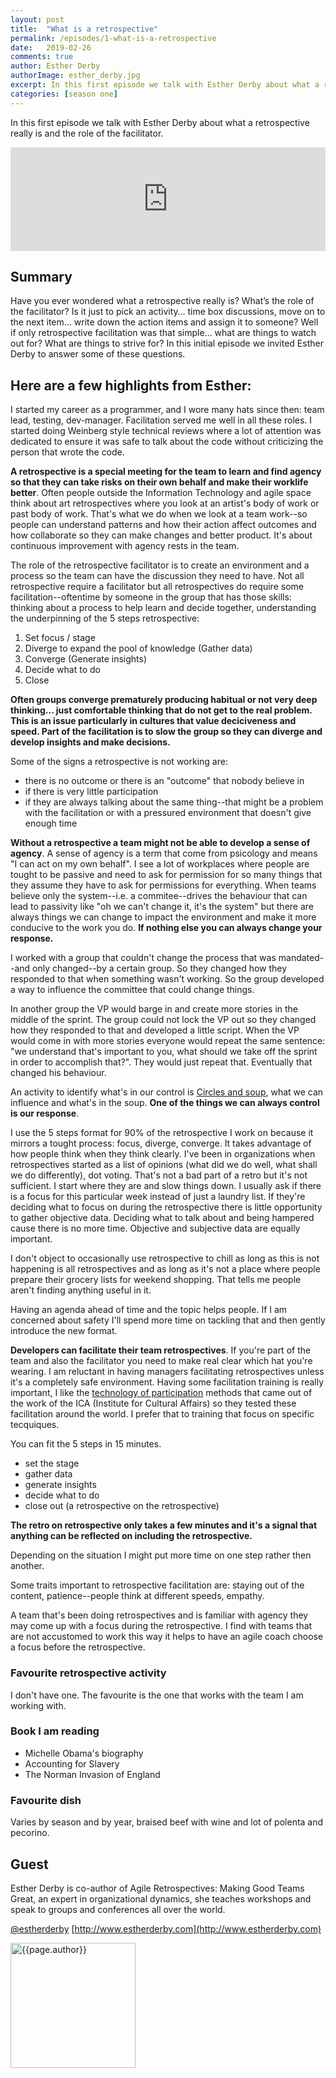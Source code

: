 ```yaml
---
layout: post
title:  "What is a retrospective"
permalink: /episodes/1-what-is-a-retrospective
date:   2019-02-26
comments: true
author: Esther Derby
authorImage: esther_derby.jpg
excerpt: In this first episode we talk with Esther Derby about what a retrospective really is and the role of the facilitator.
categories: [season one]
---
```


In this first episode we talk with Esther Derby about what a retrospective really is and the role of the facilitator.

<iframe width="100%" height="166" scrolling="no" frameborder="no" allow="autoplay" src="https://w.soundcloud.com/player/?url=https%3A//api.soundcloud.com/tracks/575725029%3Fsecret_token%3Ds-KXZeI&color=%23ff5500&auto_play=false&hide_related=false&show_comments=true&show_user=true&show_reposts=false&show_teaser=true"></iframe>

## Summary

Have you ever wondered what a retrospective really is? What’s the role of the facilitator? Is it just to pick an activity… time box discussions, move on to the next item… write down the action items and assign it to someone? Well if only retrospective facilitation was that simple… what are things to watch out for? What are things to strive for? In this initial episode we invited Esther Derby to answer some of these questions.

## Here are a few highlights from Esther:

I started my career as a programmer, and I wore many hats since then: team lead, testing, dev-manager. Facilitation served me well in all these roles. I started doing Weinberg style technical reviews where a lot of attention was dedicated to ensure it was safe to talk about the code without criticizing the person that wrote the code.

**A retrospective is a special meeting for the team to learn and find agency so that they can take risks on their own behalf and make their worklife better**. Often people outside the Information Technology and agile space think about art retrospectives where you look at an artist's body of work or past body of work. That's what we do when we look at a team work--so people can understand patterns and how their action affect outcomes and how collaborate so they can make changes and better product. It's about continuous improvement with agency rests in the team.


The role of the retrospective facilitator is to create an environment and a process so the team can have the discussion they need to have. Not all retrospective require a facilitator but all retrospectives do require some facilitation--oftentime by someone in the group that has those skills: thinking about a process to help learn and decide together, understanding the underpinning of the 5 steps retrospective: 

1. Set focus / stage
1. Diverge to expand the pool of knowledge (Gather data)
1. Converge (Generate insights)
1. Decide what to do
1. Close

**Often groups converge prematurely producing habitual or not very deep thinking... just comfortable thinking that do not get to the real problem. This is an issue particularly in cultures that value deciciveness and speed. Part of the facilitation is to slow the group so they can diverge and develop insights and make decisions.**

Some of the signs a retrospective is not working are:

* there is no outcome or there is an "outcome" that nobody believe in
* if there is very little participation
* if they are always talking about the same thing--that might be a problem with the facilitation or with a pressured environment that doesn't give enough time

**Without a retrospective a team might not be able to develop a sense of agency**. A sense of agency is a term that come from psicology and means "I can act on my own behalf". I see a lot of workplaces where people are tought to be passive and need to ask for permission for so many things that they assume they have to ask for permissions for everything. When teams believe only the system--i.e. a commitee--drives the behaviour that can lead to passivity like "oh we can't change it, it's the system" but there are always things we can change to impact the environment and make it more conducive to the work you do. **If nothing else you can always change your response.**

I worked with a group that couldn't change the process that was mandated--and only changed--by a certain group. So they changed how they responded to that when something wasn't working. So the group developed a way to influence the committee that could change things.

In another group the VP would barge in and create more stories in the middle of the sprint. The group could not lock the VP out so they changed how they responded to that and developed a little script. When the VP would come in with more stories everyone would repeat the same sentence: "we understand that's important to you, what should we take off the sprint in order to accomplish that?". They would just repeat that. Eventually that changed his behaviour.

An activity to identify what's in our control is [Circles and soup](https://www.innovationgames.com/circles-and-soup/), what we can influence and what's in the soup. **One of the things we can always control is our response**.

I use the 5 steps format for 90% of the retrospective I work on because it mirrors a tought process: focus, diverge, converge. It takes advantage of how people think when they think clearly. I've been in organizations when retrospectives started as a list of opinions (what did we do well, what shall we do differently), dot voting. That's not a bad part of a retro but it's not sufficient. I start where they are and slow things down. I usually ask if there is a focus for this particular week instead of just a laundry list. If they're deciding what to focus on during the retrospective there is little opportunity to gather objective data. Deciding what to talk about and being hampered cause there is no more time. Objective and subjective data are equally important.

I don't object to occasionally use retrospective to chill as long as this is not happening is all retrospectives and as long as it's not a place where people prepare their grocery lists for weekend shopping. That tells me people aren't finding anything useful in it.

Having an agenda ahead of time and the topic helps people. If I am concerned about safety I'll spend more time on tackling that and then gently introduce the new format.

**Developers can facilitate their team retrospectives**. If you're part of the team and also the facilitator you need to make real clear which hat you're wearing. I am reluctant in having managers facilitating retrospectives unless it's a completely safe environment. Having some facilitation training is really important, I like the [technology of participation](http://www.ica-international.org/icas-technology-of-participation-top/) methods that came out of the work of the ICA (Institute for Cultural Affairs) so they tested these facilitation around the world. I prefer that to training that focus on specific tecquiques.

You can fit the 5 steps in 15 minutes.

* set the stage
* gather data
* generate insights
* decide what to do
* close out (a retrospective on the retrospective)

**The retro on retrospective only takes a few minutes and it's a signal that anything can be reflected on including the retrospective.**

Depending on the situation I might put more time on one step rather then another.

Some traits important to retrospective facilitation are: staying out of the content, patience--people think at different speeds, empathy.

A team that's been doing retrospectives and is familiar with agency they may come up with a focus during the retrospective. I find with teams that are not accustomed to work this way it helps to have an agile coach choose a focus before the retrospective.

### Favourite retrospective activity

I don't have one. The favourite is the one that works with the team I am working with.

### Book I am reading

* Michelle Obama's biography
* Accounting for Slavery
* The Norman Invasion of England

### Favourite dish

Varies by season and by year, braised beef with wine and lot of polenta and pecorino.

## Guest

Esther Derby is co-author of Agile Retrospectives: Making Good Teams Great, an expert in organizational dynamics, she teaches workshops and speak to groups and conferences all over the world.

[@estherderby](http://twitter.com/estherderby)
[http://www.estherderby.com](http://www.estherderby.com)


<img width="200px" src="/assets/{{page.authorImage}}" alt="{{page.author}}">
                            
